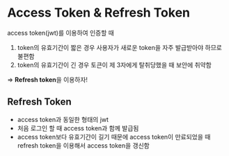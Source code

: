 # Access Token & Refresh Token

access token(jwt)를 이용하여 인증할 때
1. token의 유효기간이 짧은 경우 사용자가 새로운 token을 자주 발급받아야 하므로 불편함
2. token의 유효기간이 긴 경우 토큰이 제 3자에게 탈취당했을 때 보안에 취약함

⇒ **Refresh token**을 이용하자!

## Refresh Token
- access token과 동일한 형태의 jwt
- 처음 로그인 할 때 access token과 함께 발급됨
- access token보다 유효기간이 길기 때문에 access token이 만료되었을 때 refresh token을 이용해서 access token을 갱신함
